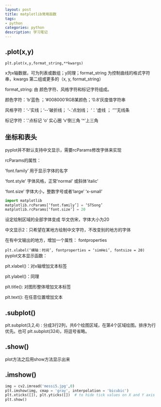 ```yaml
---
layout: post
title: matplotlib常用函数
tags:
- python
categories: python
description: 学习笔记
---
```

## .plot(x,y)
`plt.plot(x,y,format_string,**kwargs)`

x为x轴数据，可为列表或数组；y同理；format_string 为控制曲线的格式字符串，kwargs 第二组或更多的（x, y, format_string）

format_string: 由 颜色字符、风格字符和标记字符组成。

颜色字符：‘b’蓝色  ；‘#008000’RGB某颜色；‘0.8’灰度值字符串

风格字符：‘-’实线；‘--’破折线； ‘-.’点划线； ‘：’虚线 ； ‘’‘’无线条

标记字符：‘.’点标记  ‘o’ 实心圈 ‘v’倒三角  ‘^’上三角

## 坐标和表头
pyplot并不默认支持中文显示，需要rcParams修改字体来实现

rcParams的属性：

‘font.family’ 用于显示字体的名字

‘font.style’ 字体风格，正常’normal’ 或斜体’italic’

‘font.size’ 字体大小，整数字号或者’large’   ‘x-small’

```python
import matplotlib
matplotlib.rcParams[‘font.family’] = ‘STSong’
matplotlib.rcParams[‘font.size’] = 20
```
设定绘制区域的全部字体变成 华文仿宋，字体大小为20

中文显示2：只希望在某地方绘制中文字符，不改变别的地方的字体

在有中文输出的地方，增加一个属性： fontproperties

`plt.xlabel(‘横轴：时间’, fontproperties = ‘simHei’, fontsize = 20)`
pyplot文本显示函数：

plt.xlabel()：对x轴增加文本标签

plt.ylabel()：同理

plt.title(): 对图形整体增加文本标签

plt.text(): 在任意位置增加文本

## .subplot()
plt.subplot(3,2,4) :  分成3行2列，共6个绘图区域，在第4个区域绘图。排序为行优先。也可 plt.subplot(324)，将逗号省略。

## .show()
plot方法之后用show方法显示出来

## .imshow()
```Python
img = cv2.imread('messi5.jpg',0)
plt.imshow(img, cmap = 'gray', interpolation = 'bicubic')
plt.xticks([]), plt.yticks([])  # to hide tick values on X and Y axis
plt.show()
```
